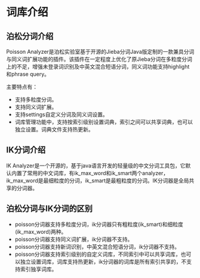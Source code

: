 # 词库介绍<a name="css_03_0048"></a>

## 泊松分词介绍<a name="section9130164114461"></a>

Poisson Analyzer是泊松实验室基于开源的Jieba分词Java版定制的一款兼具分词与同义词扩展功能的插件。该插件在一定程度上优化了原Jieba分词在多粒度分词上的不足，增强未登录词识别及中英文混合短语分词，同义词功能支持highlight和phrase query。

主要特点有：

-   支持多粒度分词。
-   支持同义词扩展。
-   支持settings自定义分词及同义词设置。
-   词库管理功能中，支持按索引级别设置词典，索引之间可以共享词典，也可以独立设置。词典文件支持热更新。

## IK分词介绍<a name="section159651770477"></a>

IK Analyzer是一个开源的，基于java语言开发的轻量级的中文分词工具包，它默认内置了常用的中文词库，有ik\_max\_word和ik\_smart两个analyzer，ik\_max\_word是最细粒度的分词，ik\_smart是最粗粒度的分词。IK分词器是全局共享的分词器。

## 泊松分词与IK分词的区别<a name="section1481311152471"></a>

-   poisson分词器支持多粒度分词，ik分词器只有粗粒度\(ik\_smart\)和细粒度\(ik\_max\_word\)两种。
-   poisson分词器支持同义词扩展，ik分词器不支持。
-   poisson分词器支持新词识别，中英文混合短语分词，ik分词器不支持。
-   poisson分词器支持索引级别的自定义词库，不同索引中可以共享词库，也可以独立设置词库，词库支持热更新，ik分词器的词库是所有索引共享的，不支持索引独享词库。

